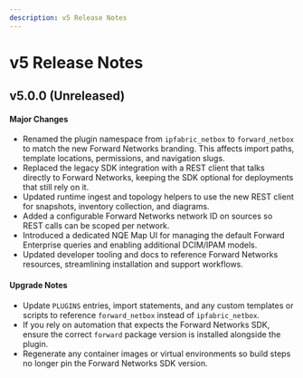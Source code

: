 ```yaml
---
description: v5 Release Notes
---
```


# v5 Release Notes

## v5.0.0 (Unreleased)

#### Major Changes
- Renamed the plugin namespace from `ipfabric_netbox` to `forward_netbox` to match the new Forward Networks branding. This affects import paths, template locations, permissions, and navigation slugs.
- Replaced the legacy SDK integration with a REST client that talks directly to Forward Networks, keeping the SDK optional for deployments that still rely on it.
- Updated runtime ingest and topology helpers to use the new REST client for snapshots, inventory collection, and diagrams.
- Added a configurable Forward Networks network ID on sources so REST calls can be scoped per network.
- Introduced a dedicated NQE Map UI for managing the default Forward Enterprise queries and enabling additional DCIM/IPAM models.
- Updated developer tooling and docs to reference Forward Networks resources, streamlining installation and support workflows.

#### Upgrade Notes
- Update `PLUGINS` entries, import statements, and any custom templates or scripts to reference `forward_netbox` instead of `ipfabric_netbox`.
- If you rely on automation that expects the Forward Networks SDK, ensure the correct `forward` package version is installed alongside the plugin.
- Regenerate any container images or virtual environments so build steps no longer pin the Forward Networks SDK version.
